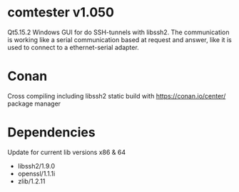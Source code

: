# comtester v1.050
Qt5.15.2 Windows GUI for do SSH-tunnels with libssh2. The communication is working like a serial communication based at request and answer, like it is used to connect to a ethernet-serial adapter.

# Conan
Cross compiling including libssh2 static build with https://conan.io/center/ package manager

# Dependencies
Update for current lib versions x86 & 64
- libssh2/1.9.0			
- openssl/1.1.1i
- zlib/1.2.11
